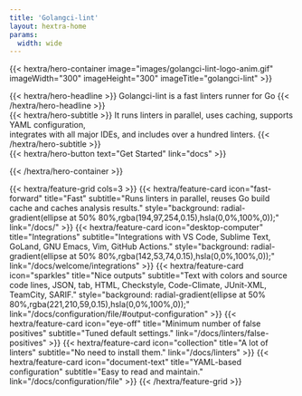 ```yaml
---
title: 'Golangci-lint'
layout: hextra-home
params:
  width: wide
---
```


{{< hextra/hero-container image="images/golangci-lint-logo-anim.gif" imageWidth="300" imageHeight="300" imageTitle="golangci-lint" >}}

<div class="hx:mt-6 hx:mb-6">
{{< hextra/hero-headline >}}
  Golangci-lint is a fast linters runner for Go
{{< /hextra/hero-headline >}}
</div>

<div class="hx:mb-12">
{{< hextra/hero-subtitle >}}
  It runs linters in parallel, uses caching, supports YAML configuration,&nbsp;<br class="hx:sm:block hx:hidden" />integrates with all major IDEs, and includes over a hundred linters.
{{< /hextra/hero-subtitle >}}
</div>

<div class="hx:mb-6">
{{< hextra/hero-button text="Get Started" link="docs" >}}
</div>

{{< /hextra/hero-container >}}

<div class="hx:mt-6"></div>

{{< hextra/feature-grid cols=3 >}}
  {{< hextra/feature-card
    icon="fast-forward"
    title="Fast"
    subtitle="Runs linters in parallel, reuses Go build cache and caches analysis results."
    style="background: radial-gradient(ellipse at 50% 80%,rgba(194,97,254,0.15),hsla(0,0%,100%,0));"
    link="/docs/" >}}
  {{< hextra/feature-card
    icon="desktop-computer"
    title="Integrations"
    subtitle="Integrations with VS Code, Sublime Text, GoLand, GNU Emacs, Vim, GitHub Actions."
    style="background: radial-gradient(ellipse at 50% 80%,rgba(142,53,74,0.15),hsla(0,0%,100%,0));"
    link="/docs/welcome/integrations" >}}
  {{< hextra/feature-card
    icon="sparkles"
    title="Nice outputs"
    subtitle="Text with colors and source code lines, JSON, tab, HTML, Checkstyle, Code-Climate, JUnit-XML, TeamCity, SARIF."
    style="background: radial-gradient(ellipse at 50% 80%,rgba(221,210,59,0.15),hsla(0,0%,100%,0));"
    link="/docs/configuration/file/#output-configuration" >}}
  {{< hextra/feature-card
    icon="eye-off"
    title="Minimum number of false positives"
    subtitle="Tuned default settings."
    link="/docs/linters/false-positives" >}}
  {{< hextra/feature-card
    icon="collection"
    title="A lot of linters"
    subtitle="No need to install them."
    link="/docs/linters" >}}
  {{< hextra/feature-card
    icon="document-text"
    title="YAML-based configuration"
    subtitle="Easy to read and maintain."
    link="/docs/configuration/file" >}}
{{< /hextra/feature-grid >}}
